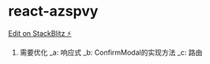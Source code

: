 # react-azspvy

[Edit on StackBlitz ⚡️](https://stackblitz.com/edit/react-azspvy)

1. 需要优化
_a: 响应式
_b: ConfirmModal的实现方法
_c: 路由